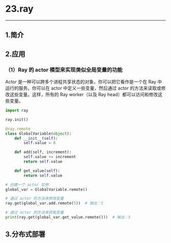 




# 23.ray


--------------------------------------------------

## 1.简介





## 2.应用

### （1）Ray 的 actor 模型来实现类似全局变量的功能

Actor 是一种可以跨多个进程共享状态的对象，你可以把它看作是一个在 Ray 中运行的服务。你可以在 actor 中定义一些变量，然后通过 actor 的方法来读取或修改这些变量。这样，所有的 Ray worker（以及 Ray head）都可以访问和修改这些变量。

```python
import ray

ray.init()

@ray.remote
class GlobalVariable(object):
    def __init__(self):
        self.value = 0

    def add(self, increment):
        self.value += increment
        return self.value

    def get_value(self):
        return self.value

# 创建一个 actor 实例
global_var = GlobalVariable.remote()

# 通过 actor 的方法来修改变量
ray.get(global_var.add.remote(5))  # 输出：5

# 通过 actor 的方法来获取变量
print(ray.get(global_var.get_value.remote()))  # 输出：5
```


## 3.分布式部署





